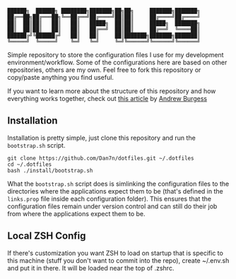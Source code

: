 ```
██████╗  ██████╗ ████████╗███████╗██╗██╗     ███████╗███████╗
██╔══██╗██╔═══██╗╚══██╔══╝██╔════╝██║██║     ██╔════╝██╔════╝
██║  ██║██║   ██║   ██║   █████╗  ██║██║     █████╗  ███████╗
██║  ██║██║   ██║   ██║   ██╔══╝  ██║██║     ██╔══╝  ╚════██║
██████╔╝╚██████╔╝   ██║   ██║     ██║███████╗███████╗███████║
╚═════╝  ╚═════╝    ╚═╝   ╚═╝     ╚═╝╚══════╝╚══════╝╚══════╝
```

Simple repository to store the configuration files I use for my development environment/workflow.
Some of the configurations here are based on other repositories, others are my own. Feel free to fork this repository or copy/paste anything you find useful.

If you want to learn more about the structure of this repository and how everything works together, check out [this article](https://shaky.sh/simple-dotfiles/) by [Andrew Burgess](https://www.youtube.com/@andrew-burgess)

## Installation

Installation is pretty simple, just clone this repository and run the `bootstrap.sh` script.

```shell
git clone https://github.com/Dan7n/dotfiles.git ~/.dotfiles
cd ~/.dotfiles
bash ./install/bootstrap.sh
```

What the `bootstrap.sh` script does is simlinking the configuration files to the directories where the applications expect them to be (that's defined in the `links.prop` file inside each configuration folder). This ensures that the configuration files remain under version control and can still do their job from where the applications expect them to be.

## Local ZSH Config

If there's customization you want ZSH to load on startup that is specific to this machine (stuff you don't want to commit into the repo), create ~/.env.sh and put it in there. It will be loaded near the top of .zshrc.

